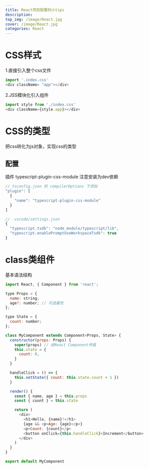 ```yaml
---
title: React项目配置的小tips
description: 
top_img: /image/React.jpg
cover: /image/React.jpg
categories: React
---
```

# CSS样式

1.直接引入整个css文件

```javascript
import '.index.css'
<div className= "app"></div>
```
2.JSS模块化引入组件
```javascript
import style from './index.css'
<div className={style.app}></div>
```
# CSS的类型

把css转化为js对象，实现css的类型

## 配置

插件 typescript-plugin-css-module
注意安装为dev依赖

```javascript
// tsconfig.json 的 compilerOptions 下添加
"plugin": [
  {
    "name": "typescript-plugin-css-module"
  }
]

// .vscode/settings.json
{
  "typescript.tsdk": "node_module/typescript/lib",
  "typescript.enablePromptUseWorkspaceTsdk": true
}
```

# class类组件

基本语法结构

```javascript
import React, { Component } from 'react';

type Props = {
  name: string;
  age?: number; // 可选属性
};

type State = {
  count: number;
};

class MyComponent extends Component<Props, State> {
  constructor(props: Props) {
    super(props) // 给React Component传值
    this.state = {
      count: 0,
    }
  }

  handleClick = () => {
    this.setState({ count: this.state.count + 1 })
  }

  render() {
    const { name, age } = this.props
    const { count } = this.state

    return (
      <div>
        <h1>Hello, {name}!</h1>
        {age && <p>Age: {age}</p>}
        <p>Count: {count}</p>
        <button onClick={this.handleClick}>Increment</button>
      </div>
    )
  }
}

export default MyComponent
```